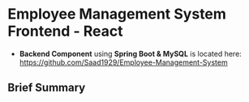 # Employee Management System Frontend - React
- **Backend Component** using **Spring Boot & MySQL** is located here: https://github.com/Saad1929/Employee-Management-System
## Brief Summary
